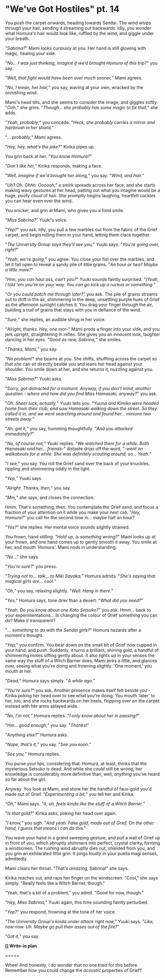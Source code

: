 # "We've Got Hostiles" pt. 14

You push the carpet onwards, heading towards Sendai. The wind whips through your hair, sending it streaming out backwards. Idly, you wonder what Homura's hair would look like, ruffled by the wind, and giggle under your breath.

"*Sabrina?*" Mami looks curiously at you. Her hand is still glowing with magic, healing your side.

"*No... I was just thinking, imagine if we'd brought Homura of this trip?*" you say.

"*Well, that fight would have been over much sooner,*" Mami agrees.

"*No, I mean, her hair,*" you say, waving at your own, wracked by the onrushing wind.

Mami's head tilts, and she seems to consider the image, and giggles softly. "*Ooh,*" she grins. "*Though... she probably has some magic to fix that,*" she adds.

"*Yeah, probably,*" you concede. "*Heck, she probably carries a mirror and hairbrush in her shield.*"

"*... probably,*" Mami agrees.

"*Hey, hey, what's the joke?*" Kirika pipes up.

You grin back at her. "*You know Homura?*"

"*Don't like her,*" Kirika responds, making a face.

"*Well, imagine if we'd brought her along,*" you say. "*Wind, and hair.*"

"*Uh? Oh. Ohhh. Oooooh,*" a smirk spreads across her face, and she starts making wavy gestures at her head, patting out what you imagine would be a huge, poofy *cloud* of hair. She promptly begins laughing, heartfelt cackles you can hear even over the wind.

You snicker, and grin at Mami, who gives you a fond smile.

"*Miss Sabrina?*" Yuuki's voice.

"*Yep?*" you ask. Idly, you pull a few marbles out from the fabric of the Grief carpet, and begin rolling them in your hand, letting them clack together.

"*The University Group says they'll see you,*" Yuuki says. "*You're going over, right?*"

"*Yeah, we're going,*" you agree. You close your fist over the marbles, and let it fall open to reveal a sandy pile of little grains. "*An hour or two? Maybe a little more?*"

"*Hnn, you can haul ass, can't you?*" Yuuki sounds faintly surprised. "*]Yeah, I told 'em you're on your way. You can go kick up a ruckus or something.*"

"*Or you could patch me through later?*" you ask. The pile of grains streams out to drift in the air, shimmering in the deep, unsettling purple hues of Grief as the afternoon sunlight catches it. You drag your finger through the air, building a trail of grains that stays with you in defiance of the wind.

"*Sure,*" she replies, an audible shrug in her voice.

"*Alright, thanks. Hey, one mor-*" Mami prods a finger into your side, and you jerk upright, straightening in reflex. She gives you an innocent look, laughter dancing in her eyes. "*Good as new, Sabrina,*" she smiles.

"*Thanks, Mami,*" you say.

"*No problem!*" she beams at you. She shifts, shuffling across the carpet so that she can sit directly beside you and leans her head against your shoulder. You smile down at her, and she returns it, nuzzling against you.

"*Miss Sabrina?*" Yuuki asks.

"*Sorry, got distracted for a moment. Anyway, if you don't mind, another question - where and how did you find Miss Hamasaki, anyway?*" you ask.

"*Oh. Sheer luck, actually,*" Yuuki tells you. "*Yuuna and Kimiko were headed home from their club, and saw Hamasaki walking down the street. So they called it in, and we went searching around and found her... minions two streets away.*"

"*Ah, got it,*" you say, humming thoughtfully. "*And you attacked immediately?*"

"*No, of course not,*" Yuuki replies. "*We watched them for a while. Both Hamasaki and her... friends-*" distaste drips off the word, "*-went on walkabouts for a while. She was definitely scouting around, so... Yeah.*"

"*I see,*" you say. You roll the Grief sand over the back of your knuckles, rippling and shimmering oddly in the light.

"*Yep,*" Yuuki says.

"*Alright. Thanks, then,*" you say.

"*Mm,*" she says, and closes the connection.

Hmm. That's something, then. You contemplate the Grief sand, and focus a fraction of your attention on it while you make your next call. "*Hey, Homura?*" you call for the second time in... maybe half an hour?

"*Yes?*" she replies. Her mental voice sounds slightly strained.

You frown, hand stilling. "*Hold up, is something wrong?*" Mami looks up at your frown, and one hand comes up to gently smooth it away. You smile at her, and mouth 'Homura'. Mami nods in understanding.

"*No...*" she says.

"*You're sure?*" you press.

"*Trying not to... *talk*... to Miki Sayaka,*" Homura admits. "*She's saying that magical girls are... cool.*"

"*Oh,*" you say, relaxing slightly. "*Well. Hang in there.*"

"*Yes,*" Homura says, tone drier than a desert. "*What did you need?*"

"*Yeah. Do you know about one Kato Setsuko?*" you ask. Hmm... back to your experimentations... Is changing the colour of Grief something you can do? Make it transparent?

"*... something to do with the Sendai girls?*" Homura hazards after a moment's thought.

"*Yep,*" you confirm. You bear down on the small bit of Grief now cupped in your hand, and *push*. Suddenly, it turns a brilliant, shining gold, a handful of shimmering motes sifting gently about. It also lights up in your senses the same way the stuff of a Witch Barrier does. Mami jerks a little, and glances over, seeing what you're doing and frowning slightly. 'One moment,' you mouth at her.

"*Dead,*" Homura says simply. "*A while ago.*"

"*You're sure?*" you ask. Another presence makes itself felt beside you - Kirika poking her head over to see what you're doing. You mouth 'later' to her, too, and she rocks backwards on her heels, flopping over on the carpet instead with her arms splayed wide.

"*No, I'm not,*" Homura replies. "*I only know about her in passing?*"

"*Hm... good enough,*" you say. "*Thanks!*"

"*Anything else?*" Homura asks.

"*Nope, that's it,*" you say. "*See you soon.*"

"*See you,*" Homura replies.

You purse your lips, considering that. Homura, at least, thinks that the mysterious Setsuko is dead. And while she *could* still be wrong, her knowledge is considerably more definitive than, well, *anything* you've heard so far about the girl.

Anyway. You look at Mami, and show her the handful of faux-gold you'd made out of Grief. "*Experimenting a bit,*" you tell her and Kirika.

"*Oh,*" Mami says. "*It, uh, feels kinda like the stuff of a Witch Barrier.*"

"*Is that gold?*" Kirika asks, poking her head over again.

"*I know,*" you sigh. "*And yeah. Fake gold, made out of Grief. On the other hand, I guess that means I can do* this."

You wave your hand in a grand sweeping gesture, and *pull* a wall of Grief up in front of you, which abruptly shimmers into perfect, crystal clarity, forming a windscreen. The rushing wind abruptly dies out, shielded from you, and you grin an exhilarated little grin. It pings *loudly* in your puella magi senses, admittedly.

Mami clears her throat. "That's *amazing*, Sabrina!" she says.

Kirika reaches out, and raps her finger on the windscreen. "Cool," she says simply. "Really feels like a Witch Barrier, though."

"Yeah, that's a bit of a problem," you admit. "Good for now, though."

"*Hey, Miss Sabrina,*" Yuuki again, this time sounding faintly perturbed.

"*Yep?*" you respond, frowning at the tone of her voice.

"*The University Group's kinda under attack right now,*" Yuuki says. "*Like, *now* now. Uh. Maybe go pull their asses out of the fire?*"

"*Got it,*" you say.

**\[] Write-in plan**

\=====​

Whee! And honestly, I do wonder that no one *tried* for this before. Remember how you could change the *acoustic* properties of Grief?
